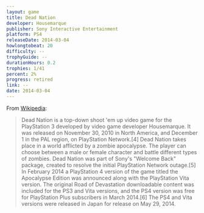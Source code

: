 ```yaml
---
layout: game
title: Dead Nation
developer: Housemarque
publisher: Sony Interactive Entertainment
platform: PS4
releaseDate: 2014-03-04
howlongtobeat: 20
difficulty: --
trophyGuide: --
durationHours: 0.2
trophies: 1/41
percent: 2%
progress: retired
link: --
date: 2014-03-04
---
```


From [Wikipedia](https://en.wikipedia.org/wiki/Dead_Nation):

> Dead Nation is a top-down shoot 'em up video game for the PlayStation 3 developed by video game developer Housemarque. It was released on November 30, 2010 in North America, and December 1 in the PAL region, on PlayStation Network.[4] Dead Nation takes place in a world afflicted by a zombie apocalypse. The player can choose between a male or female character and battle different types of zombies. Dead Nation was part of Sony's "Welcome Back" package, created to resolve the initial PlayStation Network outage.[5] In February 2014 a PlayStation 4 version of the game titled the Apocalypse Edition was announced along with the PlayStation Vita version. The original Road of Devastation downloadable content was included for the PS3 and Vita versions, and the PS4 version was free for PlayStation Plus subscribers in March 2014.[6] The PS4 and Vita versions were released in Japan for release on May 29, 2014.
